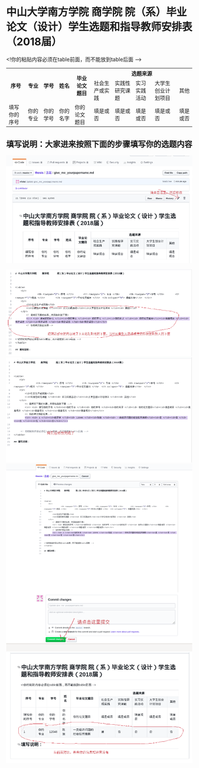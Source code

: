 # 中山大学南方学院    商学院      院（系）毕业论文（设计）学生选题和指导教师安排表（2018届）



<table>
    <tr>
		<th rowspan="2"> 序号 </th>	<th rowspan="2"> 专业 </th>	<th rowspan="2">学号 </th>	<th rowspan="2">姓名 </th>	<th rowspan="2">毕业论文题目 </th>  <th colspan="5"> 选题来源</th>  </tr>
    <tr>
        <td>社会生产或实践</td>
        <td>实践性研究课题 </td><td> 实习实践活动</td><td>大学生创业计划项目 </td><td> 其他</td>
    </tr>
	<! 请拷贝下面的东西，然后粘贴到下面>
	<tr> <td> 填写你的序号 </td><td>你的专业 </td><td> 你的学号 </td><td>你的名字 </td><td> 你的论文题目</td><td>填是或否 </td><td>填是或否 </td><td>填是或否 </td><td>填是或否 </td><td>填是或否</td></tr>
	<! 你的拷贝到此结束-->
	
	
	
<!你的粘贴内容必须在table前面，而不能放到table后面 -->
</table>

## 填写说明：大家进来按照下面的步骤填写你的选题内容

![rewrite](../figures/rewrite.png)

![re_ori](../figures/re_ori.png ) 
![re_fin](../figures/re_fin.png ) 
![re_tijiao](../figures/re_tijiao.png ) 
![re_chakan](../figures/re_chakan.png ) 

